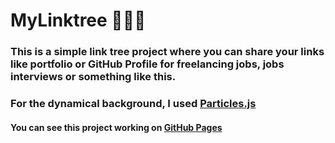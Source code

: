 # MyLinktree 👨🏽‍💻
### This is a simple link tree project where you can share your links like portfolio or GitHub Profile for freelancing jobs, jobs interviews or something like this. 
### For the dynamical background, I used [Particles.js](https://vincentgarreau.com/particles.js/)
#### You can see this project working on [GitHub Pages](https://matheus-gs.github.io/MyLinktree/)
